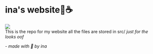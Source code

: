 # ina's website🌃☕
<img src="https://moe-counter.glitch.me/get/@inagithubsiteweb?theme=rule34"> <br>
This is the repo for my website all the files are stored in src/ *just for the looks oof*

*- made with 💖 by ina*
